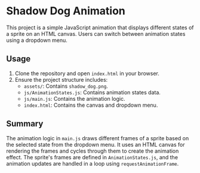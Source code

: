 # Shadow Dog Animation

This project is a simple JavaScript animation that displays different states of a sprite on an HTML canvas. Users can switch between animation states using a dropdown menu.

## Usage

1. Clone the repository and open `index.html` in your browser.
2. Ensure the project structure includes:
   - `assets/`: Contains `shadow_dog.png`.
   - `js/AnimationStates.js`: Contains animation states data.
   - `js/main.js`: Contains the animation logic.
   - `index.html`: Contains the canvas and dropdown menu.

## Summary

The animation logic in `main.js` draws different frames of a sprite based on the selected state from the dropdown menu. It uses an HTML canvas for rendering the frames and cycles through them to create the animation effect. The sprite's frames are defined in `AnimationStates.js`, and the animation updates are handled in a loop using `requestAnimationFrame`.
